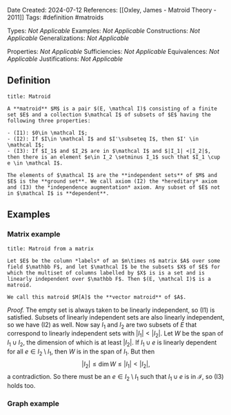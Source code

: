 Date Created: 2024-07-12
References: [[Oxley, James - Matroid Theory - 2011]]
Tags: #definition #matroids 

Types: <i>Not Applicable</i>
Examples: <i>Not Applicable</i>
Constructions: <i>Not Applicable</i>
Generalizations: <i>Not Applicable</i>

Properties: <i>Not Applicable</i>
Sufficiencies: <i>Not Applicable</i>
Equivalences: <i>Not Applicable</i>
Justifications: <i>Not Applicable</i>

## Definition

```ad-definition
title: Matroid

A **matroid** $M$ is a pair $(E, \mathcal I)$ consisting of a finite set $E$ and a collection $\mathcal I$ of subsets of $E$ having the following three properties:

- (I1): $0\in \mathcal I$;
- (I2): If $I\in \mathcal I$ and $I'\subseteq I$, then $I' \in \mathcal I$;
- (I3): If $I_1$ and $I_2$ are in $\mathcal I$ and $|I_1| <|I_2|$, then there is an element $e\in I_2 \setminus I_1$ such that $I_1 \cup e \in \mathcal I$.

The elements of $\mathcal I$ are the **independent sets** of $M$ and $E$ is the **ground set**. We call axiom (I2) the *hereditary* axiom and (I3) the *independence augmentation* axiom. Any subset of $E$ not in $\mathcal I$ is **dependent**.

```


## Examples

### Matrix example

```ad-example
title: Matroid from a matrix

Let $E$ be the column *labels* of an $m\times n$ matrix $A$ over some field $\mathbb F$, and let $\mathcal I$ be the subsets $X$ of $E$ for which the multiset of columns labelled by $X$ is is a set and is linearly independent over $\mathbb F$. Then $(E, \mathcal I)$ is a matroid.

We call this matroid $M[A]$ the **vector matroid** of $A$.
```

*Proof.* The empty set is always taken to be linearly independent, so (I1) is satisfied. Subsets of linearly independent sets are also linearly independent, so we have (I2) as well. Now say $I_1$ and $I_2$ are two subsets of $E$ that correspond to linearly independent sets with $|I_1| < |I_2|$. Let $W$ be the span of $I_1\cup I_2$, the dimension of which is at least $|I_2|$. If $I_1 \cup e$ is linearly dependent for all $e \in I_2 \setminus I_1$, then $W$ is in the span of $I_1$. But then
$$
|I_2| \leq \dim W \leq |I_1| < |I_2|,
$$
a contradiction. So there must be an $e\in I_2\setminus I_1$ such that $I_1 \cup e$ is in $\mathcal I$, so (I3) holds too.


### Graph example

